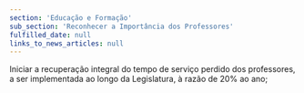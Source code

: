 ```yaml
---
section: 'Educação e Formação'
sub_section: 'Reconhecer a Importância dos Professores'
fulfilled_date: null
links_to_news_articles: null
---
```


Iniciar a recuperação integral do tempo de serviço perdido dos professores, a ser implementada ao longo da Legislatura, à razão de 20% ao ano;